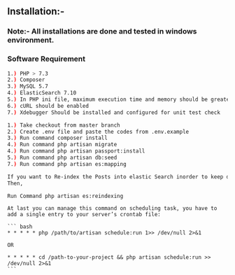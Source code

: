 ## Installation:-
### Note:- All installations are done and tested in windows environment.

### Software Requirement
``` bash
1.) PHP > 7.3
2.) Composer
3.) MySQL 5.7
4.) ElasticSearch 7.10
5.) In PHP ini file, maximum execution time and memory should be greater than 1 GB
6.) cURL should be enabled
7.) Xdebugger Should be installed and configured for unit test check

```

``` bash
1.) Take checkout from master branch
2.) Create .env file and paste the codes from .env.example
3.) Run command composer install
4.) Run command php artisan migrate
4.) Run command php artisan passport:install
5.) Run command php artisan db:seed
7.) Run command php artisan es:mapping

If you want to Re-index the Posts into elastic Search inorder to keep data in Sync.
Then,

Run Command php artisan es:reindexing

```

```````
At last you can manage this command on scheduling task, you have to add a single entry to your server’s crontab file:

``` bash
* * * * * php /path/to/artisan schedule:run 1>> /dev/null 2>&1

OR

* * * * * cd /path-to-your-project && php artisan schedule:run >> /dev/null 2>&1
```

```````
